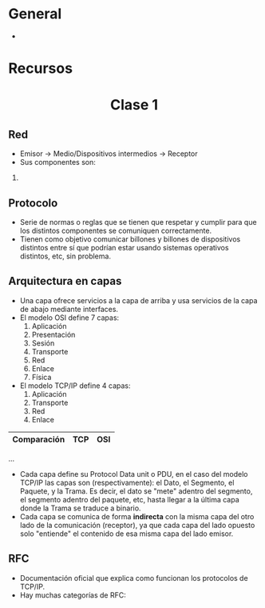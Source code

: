# General

- 

# Recursos

<center>

# Clase 1

</center>


## Red

- Emisor -> Medio/Dispositivos intermedios -> Receptor
- Sus componentes son:
1. 

## Protocolo

- Serie de normas o reglas que se tienen que respetar y cumplir para que los distintos componentes se comuniquen correctamente.
- Tienen como objetivo comunicar billones y billones de dispositivos distintos entre sí que podrían estar usando sistemas operativos distintos, etc, sin problema.

## Arquitectura en capas

- Una capa ofrece servicios a la capa de arriba y usa servicios de la capa de abajo mediante interfaces.
- El modelo OSI define 7 capas:
    1. Aplicación
    2. Presentación
    3. Sesión
    4. Transporte
    5. Red
    6. Enlace
    7. Física
- El modelo TCP/IP define 4 capas:
    1. Aplicación
    2. Transporte
    3. Red
    4. Enlace

| Comparación| TCP | OSI |
|---| --- |--- |
...

- Cada capa define su Protocol Data unit o PDU, en el caso del modelo TCP/IP las capas son (respectivamente): el Dato, el Segmento, el Paquete, y la Trama. Es decir, el dato se "mete" adentro del segmento, el segmento adentro del paquete, etc, hasta llegar a la última capa donde la Trama se traduce a binario.
- Cada capa se comunica de forma **indirecta** con la misma capa del otro lado de la comunicación (receptor), ya que cada capa del lado opuesto solo "entiende" el contenido de esa misma capa del lado emisor.

## RFC

- Documentación oficial que explica como funcionan los protocolos de TCP/IP.
- Hay muchas categorías de RFC:











